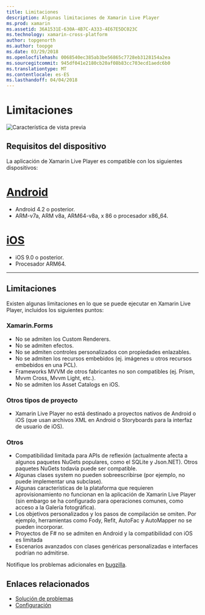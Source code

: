 ```yaml
---
title: Limitaciones
description: Algunas limitaciones de Xamarin Live Player
ms.prod: xamarin
ms.assetid: 36A1531E-630A-4B7C-A333-4E67E5DC023C
ms.technology: xamarin-cross-platform
author: topgenorth
ms.author: toopge
ms.date: 03/29/2018
ms.openlocfilehash: 0068540ec385ab3be56865c7728eb3128154a2ea
ms.sourcegitcommit: 945df041e2180cb20af08b83cc703ecd1aedc6b0
ms.translationtype: MT
ms.contentlocale: es-ES
ms.lasthandoff: 04/04/2018
---
```

# <a name="limitations"></a>Limitaciones

![Característica de vista previa](~/media/shared/preview.png)

## <a name="device-requirements"></a>Requisitos del dispositivo
La aplicación de Xamarin Live Player es compatible con los siguientes dispositivos:

# <a name="androidtabandroid"></a>[Android](#tab/android)

- Android 4.2 o posterior.
- ARM-v7a, ARM v8a, ARM64-v8a, x 86 o procesador x86_64.

# <a name="iostabios"></a>[iOS](#tab/ios)

- iOS 9.0 o posterior.
- Procesador ARM64.

-----

## <a name="limitations"></a>Limitaciones

Existen algunas limitaciones en lo que se puede ejecutar en Xamarin Live Player, incluidos los siguientes puntos:

### <a name="xamarinforms"></a>Xamarin.Forms
- No se admiten los Custom Renderers.
- No se admiten efectos.
- No se admiten controles personalizados con propiedades enlazables.
- No se admiten los recursos embebidos (ej. imágenes u otros recursos embebidos en una PCL).
- Frameworks MVVM de otros fabricantes no son compatibles (ej. Prism, Mvvm Cross, Mvvm Light, etc.).
- No se admiten los Asset Catalogs en iOS.

### <a name="other-project-types"></a>Otros tipos de proyecto
- Xamarin Live Player no está destinado a proyectos nativos de Android o iOS (que usan archivos XML en Android o Storyboards para la interfaz de usuario de iOS).

### <a name="misc"></a>Otros
- Compatibilidad limitada para APIs de reflexión (actualmente afecta a algunos paquetes NuGets populares, como el SQLite y Json.NET). Otros paquetes NuGets todavía puede ser compatible.
- Algunas clases system no pueden sobreescribirse (por ejemplo, no puede implementar una subclase).
- Algunas características de la plataforma que requieren aprovisionamiento no funcionan en la aplicación de Xamarin Live Player (sin embargo se ha configurado para operaciones comunes, como acceso a la Galería fotográfica).
- Los objetivos personalizados y los pasos de compilación se omiten. Por ejemplo, herramientas como Fody, Refit, AutoFac y AutoMapper no se pueden incorporar.
- Proyectos de F# no se admiten en Android y la compatibilidad con iOS es limitada
- Escenarios avanzados con clases genéricas personalizadas e interfaces podrían no admitirse.

Notifique los problemas adicionales en [bugzilla](https://aka.ms/live-player-report-issue).


## <a name="related-links"></a>Enlaces relacionados

- [Solución de problemas](~/tools/live-player/troubleshooting.md)
- [Configuración](~/tools/live-player/install.md)
